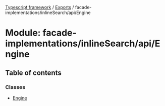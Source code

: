 [Typescript framework](../index.md) / [Exports](../modules.md) / facade-implementations/inlineSearch/api/Engine

# Module: facade-implementations/inlineSearch/api/Engine

## Table of contents

### Classes

- [Engine](../classes/facade_implementations_inlineSearch_api_Engine.Engine.md)
